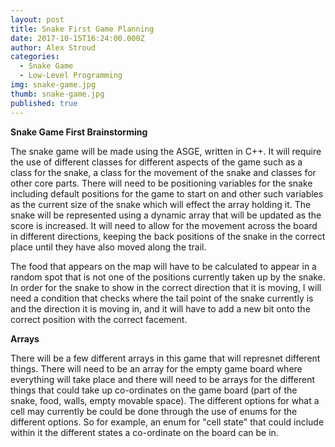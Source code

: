 ```yaml
---
layout: post
title: Snake First Game Planning
date: 2017-10-15T16:24:00.000Z
author: Alex Stroud
categories:
  - Snake Game
  - Low-Level Programming
img: snake-game.jpg
thumb: snake-game.jpg
published: true
---
```


<b>Snake Game First Brainstorming</b>

The snake game will be made using the ASGE, written in C++. It will require the use of different classes for different aspects of the game such as a class for the snake, a class for the movement of the snake and classes for other core parts. There will need to be positioning variables for the snake including default positions for the game to start on and other such variables as the current size of the snake which will effect the array holding it. The snake will be represented using a dynamic array that will be updated as the score is increased. It will need to allow for the movement across the board in different directions, keeping the back positions of the snake in the correct place until they have also moved along the trail.

The food that appears on the map will have to be calculated to appear in a random spot that is not one of the positions currently taken up by the snake. In order for the snake to show in the correct direction that it is moving, I will need a condition that checks where the tail point of the snake currently is and the direction it is moving in, and it will have to add a new bit onto the correct position with the correct facement.

<b>Arrays</b>

There will be a few different arrays in this game that will represnet different things. There will need to be an array for the empty game board where everything will take place and there will need to be arrays for the different things that could take up co-ordinates on the game board (part of the snake, food, walls, empty movable space). The different options for what a cell may currently be could be done through the use of enums for the different options. So for example, an enum for "cell state" that could include within it the different states a co-ordinate on the board can be in.
